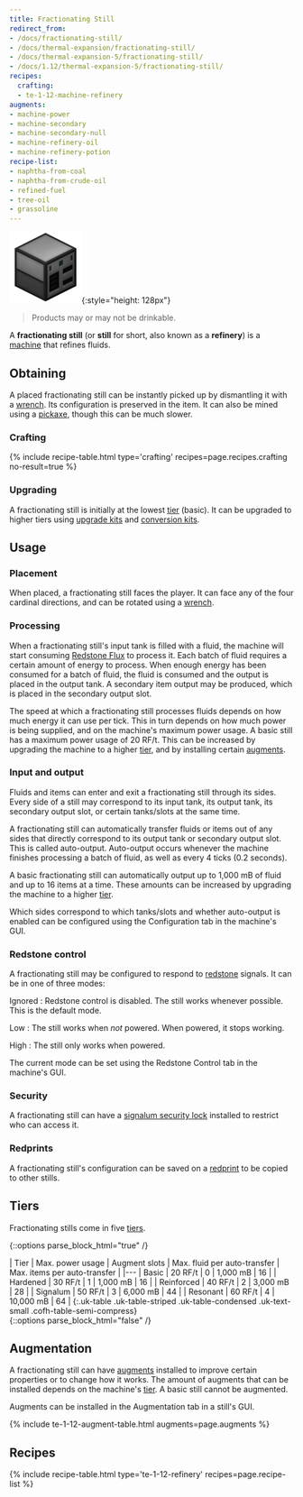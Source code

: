 ```yaml
---
title: Fractionating Still
redirect_from:
- /docs/fractionating-still/
- /docs/thermal-expansion/fractionating-still/
- /docs/thermal-expansion-5/fractionating-still/
- /docs/1.12/thermal-expansion-5/fractionating-still/
recipes:
  crafting:
  - te-1-12-machine-refinery
augments:
- machine-power
- machine-secondary
- machine-secondary-null
- machine-refinery-oil
- machine-refinery-potion
recipe-list:
- naphtha-from-coal
- naphtha-from-crude-oil
- refined-fuel
- tree-oil
- grassoline
---
```


![Fractionating still](/assets/images/thermal-expansion-5/fractionating-still.png){:style="height: 128px"}

> Products may or may not be drinkable.


A **fractionating still** (or **still** for short, also known as a **refinery**)
is a [machine](../machines/) that refines fluids.


Obtaining
---------

A placed fractionating still can be instantly picked up by dismantling it with a
[wrench](../../wrenches/). Its configuration is preserved in the item. It can
also be mined using a [pickaxe](https://minecraft.gamepedia.com/Pickaxe), though
this can be much slower.

### Crafting
{% include recipe-table.html type='crafting' recipes=page.recipes.crafting no-result=true %}

### Upgrading
A fractionating still is initially at the lowest [tier](#tiers) (basic). It can
be upgraded to higher tiers using [upgrade kits](../../thermal-foundation/upgrade-kits/) and
[conversion kits](../../thermal-foundation/conversion-kits/).


Usage
-----

### Placement
When placed, a fractionating still faces the player. It can face any of the four
cardinal directions, and can be rotated using a [wrench](../../wrenches/).

### Processing
When a fractionating still's input tank is filled with a fluid, the machine will
start consuming [Redstone Flux](../../../redstone-flux/) to process it. Each batch
of fluid requires a certain amount of energy to process. When enough energy has
been consumed for a batch of fluid, the fluid is consumed and the output is
placed in the output tank. A secondary item output may be produced, which is
placed in the secondary output slot.

The speed at which a fractionating still processes fluids depends on how much
energy it can use per tick. This in turn depends on how much power is being
supplied, and on the machine's maximum power usage. A basic still has a maximum
power usage of 20 RF/t. This can be increased by upgrading the machine to a
higher [tier](#tiers), and by installing certain [augments](#augmentation).

### Input and output
Fluids and items can enter and exit a fractionating still through its sides.
Every side of a still may correspond to its input tank, its output tank, its
secondary output slot, or certain tanks/slots at the same time.

A fractionating still can automatically transfer fluids or items out of any
sides that directly correspond to its output tank or secondary output slot. This
is called auto-output. Auto-output occurs whenever the machine finishes
processing a batch of fluid, as well as every 4 ticks (0.2 seconds).

A basic fractionating still can automatically output up to 1,000 mB of fluid and
up to 16 items at a time. These amounts can be increased by upgrading the
machine to a higher [tier](#tiers).

Which sides correspond to which tanks/slots and whether auto-output is enabled
can be configured using the Configuration tab in the machine's GUI.

### Redstone control
A fractionating still may be configured to respond to
[redstone](https://minecraft.gamepedia.com/Redstone) signals. It can be in one
of three modes:

Ignored
: Redstone control is disabled. The still works whenever possible. This is the
default mode.

Low
: The still works when *not* powered. When powered, it stops working.

High
: The still only works when powered.

The current mode can be set using the Redstone Control tab in the machine's GUI.

### Security
A fractionating still can have a [signalum security
lock](../../thermal-foundation/signalum-security-lock/) installed to restrict who can access it.

### Redprints
A fractionating still's configuration can be saved on a
[redprint](../../thermal-foundation/redprint/) to be copied to other stills.


Tiers
-----

Fractionating stills come in five [tiers](../../thermal-foundation/tiers/).

{::options parse_block_html="true" /}
<div class="uk-overflow-container">
| Tier | Max. power usage | Augment slots | Max. fluid per auto-transfer | Max. items per auto-transfer |
|---
| Basic | 20 RF/t | 0 | 1,000 mB | 16 |
| Hardened | 30 RF/t | 1 | 1,000 mB | 16 |
| Reinforced | 40 RF/t | 2 | 3,000 mB | 28 |
| Signalum | 50 RF/t | 3 | 6,000 mB | 44 |
| Resonant | 60 RF/t | 4 | 10,000 mB | 64 |
{:.uk-table .uk-table-striped .uk-table-condensed .uk-text-small .cofh-table-semi-compress}
</div>
{::options parse_block_html="false" /}


Augmentation
------------

A fractionating still can have [augments](../augments/) installed to improve
certain properties or to change how it works. The amount of augments that can be
installed depends on the machine's [tier](#tiers). A basic still cannot be
augmented.

Augments can be installed in the Augmentation tab in a still's GUI.

{% include te-1-12-augment-table.html augments=page.augments %}


Recipes
-------

{% include recipe-table.html type='te-1-12-refinery' recipes=page.recipe-list %}
